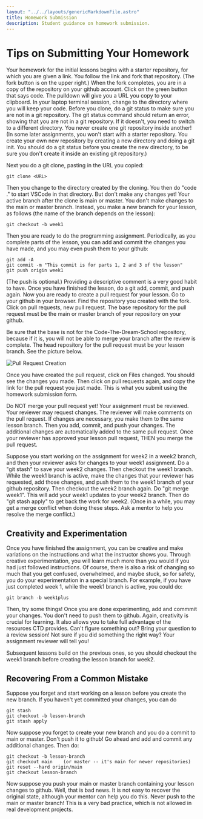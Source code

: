 ```yaml
---
layout: "../../layouts/genericMarkdownFile.astro"
title: Homework Submission
description: Student guidance on homework submission.
---
```


# Tips on Submitting Your Homework

Your homework for the initial lessons begins with a starter repository, for which
you are given a link. You follow the link and fork that repository. (The fork button is on the
upper right.) When the fork completes, you are in a copy of the repository on your github
account. Click on the green button that says code. The pulldown will give you a URL you
copy to your clipboard. In your laptop terminal session, change to the directory where you
will keep your code. Before you clone, do a git status to make sure you are not in a git
repository. The git status command should return an error, showing that you are not in a git
repository. If it doesn't, you need to switch to a different directory. You never create
one git repository inside another! (In some later assignments, you won't start with a
starter repository. You create your own new repository by creating a new directory and doing
a git init. You should do a git status before you create the new directory, to be sure
you don't create it inside an existing git repository.)

Next you do a git clone, pasting in the URL you copied:

```
git clone <URL>
```

Then you change to the directory created by the cloning. You then do "code ." to start VSCode in
that directory. But don't make any changes yet! Your active branch after the clone is main or master.
You don't make changes to the main or master branch. Instead, you make a new branch for your lesson,
as follows (the name of the branch depends on the lesson):

```
git checkout -b week1
```

Then you are ready to do the programming assignment. Periodically, as you complete parts of the lesson,
you can add and commit the changes you have made, and you may even push them to your github:

```
git add -A
git commit -m "This commit is for parts 1, 2 and 3 of the lesson"
git push origin week1
```

(The push is optional.) Providing a descriptive comment is a very good habit to have.
Once you have finished the lesson, do a git add, commit, and push again. Now you
are ready to create a pull request for your lesson. Go to your github in your browser. Find the repository
you created with the fork. Click on pull requests, new pull request. The base repository for the
pull request must be the main or master branch of your repository on your github.

Be sure that the
base is not for the Code-The-Dream-School repository, because if it is, you will not be able to merge
your branch after the review is complete. The head repository for the pull request must be your lesson
branch. See the picture below.

![Pull Request Creation](/lesson-pull.png)

Once you have created the pull request, click on Files changed. You should see the changes
you made. Then click on pull requests again, and copy the link for the pull request you just made.
This is what you submit using the homework submission form.

Do NOT merge your pull request yet! Your assignment must be reviewed. Your reviewer may request changes.
The reviewer will make comments on the pull request.
If changes are necessary, you make them to the same lesson branch. Then you add, commit, and push
your changes. The additional changes are automatically added to the same pull request.
Once your reviewer has approved your lesson pull request, THEN you merge the pull request.

Suppose you start working on the assignment for week2 in a week2 branch, and then your reviewer asks
for changes to your week1 assignment. Do a "git stash" to save your week2 changes. Then checkout the
week1 branch. While the week1 branch is active, make the changes that your reviewer has requested, add those
changes, and push them to the week1 branch of your github repository. Then checkout the week2
branch again. Do "git merge week1". This will add your week1 updates to your week2 branch. Then
do "git stash apply" to get back the work for week2. (Once in a while, you may get a merge conflict
when doing these steps. Ask a mentor to help you resolve the merge conflict.)

## Creativity and Experimentation

Once you have finished the assignment, you can be creative and make variations on the instructions
and what the instructor shows you. Through creative experimentation,
you will learn much more than you would if you had just
followed instructions. Of course, there is also a risk of changing so much that you get
confused, overwhelmed, and maybe stuck, so for safety, you do your experimentation in a special branch.
For example, if you have just completed week 1, while the week1 branch is active, you could do:

```
git branch -b week1plus
```

Then, try some things! Once you are done experimenting, add and commmit your changes. You don't
need to push them to github. Again, creativity is crucial for learning. It also allows you to take full advantage of the resources CTD provides. Can't figure something out? Bring your question to a review session! Not sure if you did something the right way? Your assignment reviewer will tell you!

Subsequent lessons build on the previous ones, so you should checkout
the week1 branch before creating the lesson branch for week2.

## Recovering From a Common Mistake

Suppose you forget and start working on a lesson before you create the new branch. If you haven't yet committed your changes, you can do

```
git stash
git checkout -b lesson-branch
git stash apply
```

Now suppose you forget to create your new branch and you do a commit to main or master. Don't push it to github! Go ahead and add and commit any additional changes. Then do:

```
git checkout -b lesson-branch
git checkout main    (or master -- it's main for newer repositories)
git reset --hard origin/main
git checkout lesson-branch
```

Now suppose you push your main or master branch containing your lesson changes to github. Well, that is bad news. It is not easy to recover the original state, although your mentor can help you do this. Never push
to the main or master branch! This is a very bad practice, which is not allowed in real development projects.
